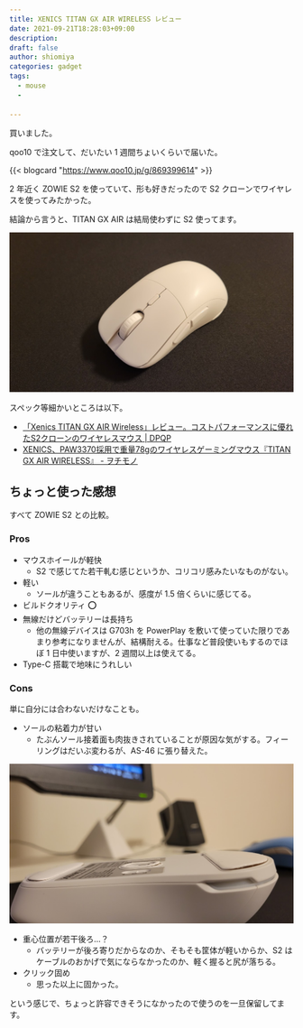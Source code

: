 ```yaml
---
title: XENICS TITAN GX AIR WIRELESS レビュー
date: 2021-09-21T18:28:03+09:00
description:
draft: false
author: shiomiya
categories: gadget
tags:
  - mouse
  -

---
```


買いました。

qoo10 で注文して、だいたい 1 週間ちょいくらいで届いた。

{{< blogcard "https://www.qoo10.jp/g/869399614" >}}

2 年近く ZOWIE S2 を使っていて、形も好きだったので S2 クローンでワイヤレスを使ってみたかった。

結論から言うと、TITAN GX AIR は結局使わずに S2 使ってます。

![](2021-09-21-18-36-15.png)

スペック等細かいところは以下。

- [「Xenics TITAN GX AIR Wireless」レビュー。コストパフォーマンスに優れたS2クローンのワイヤレスマウス | DPQP](https://dpqp.jp/review/xenics-titan-gx-air-wireless)
- [XENICS、PAW3370採用で重量78gのワイヤレスゲーミングマウス『TITAN GX AIR WIRELESS』 - ヲチモノ](https://watchmono.com/e/xenics-titan-gx-air-wireless)

## ちょっと使った感想

すべて ZOWIE S2 との比較。

### Pros

- マウスホイールが軽快
  - S2 で感じてた若干軋む感じというか、コリコリ感みたいなものがない。
- 軽い
  - ソールが違うこともあるが、感度が 1.5 倍くらいに感じてる。
- ビルドクオリティ ⭕
- 無線だけどバッテリーは長持ち
  - 他の無線デバイスは G703h を PowerPlay を敷いて使っていた限りであまり参考になりませんが、結構耐える。仕事など普段使いもするのでほぼ 1 日中使いますが、2 週間以上は使えてる。
- Type-C 搭載で地味にうれしい

### Cons

単に自分には合わないだけなことも。

- ソールの粘着力が甘い
  - たぶんソール接着面も肉抜きされていることが原因な気がする。フィーリングはだいぶ変わるが、AS-46 に張り替えた。

![](2021-09-21-18-52-03.png)

- 重心位置が若干後ろ...？
  - バッテリーが後ろ寄りだからなのか、そもそも筐体が軽いからか、S2 はケーブルのおかげで気にならなかったのか、軽く握ると尻が落ちる。
- クリック固め
  - 思った以上に固かった。

という感じで、ちょっと許容できそうになかったので使うのを一旦保留してます。